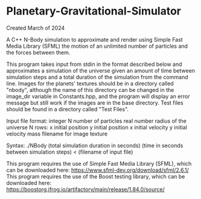 # Planetary-Gravitational-Simulator
Created March of 2024

A C++ N-Body simulation to approximate and render using Simple Fast Media Library (SFML) the motion of an unlimited number of particles and the forces between them.

This program takes input from stdin in the format described below and approximates a simulation of the universe given an amount of time between simulation steps and a total duration of the simulation from the command line. Images for the planets' textures should be in a directory called "nbody", although the name of this directory can be changed in the image_dir variable in Constants.hpp, and the program will display an error message but still work if the images are in the base directory. Test files should be found in a directory called "Test Files".

Input file format:
integer N number of particles
real number radius of the universe
N rows:
x initial position    y initial position    x initial velocity     y initial velocity    mass    filename for image texture

Syntax: ./NBody (total simulation duration in seconds) (time in seconds between simulation steps) < (filename of input file)

This program requires the use of Simple Fast Media Library (SFML), which can be downloaded here: https://www.sfml-dev.org/download/sfml/2.6.1/
This program requires the use of the Boost testing library, which can be downloaded here: https://boostorg.jfrog.io/artifactory/main/release/1.84.0/source/
